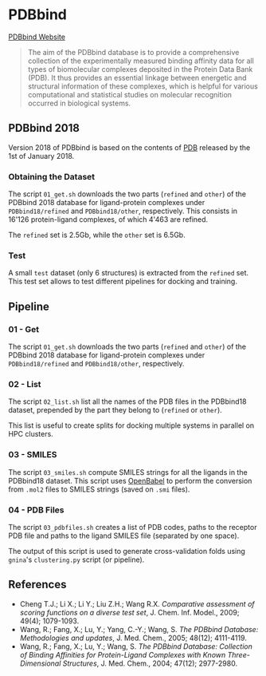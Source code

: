 # PDBbind

[PDBbind Website](http://www.pdbbind.org.cn/)

> The aim of the PDBbind database is to provide a comprehensive collection of the experimentally measured binding affinity data for all types of biomolecular complexes deposited in the Protein Data Bank (PDB). It thus provides an essential linkage between energetic and structural information of these complexes, which is helpful for various computational and statistical studies on molecular recognition occurred in biological systems.


## PDBbind 2018

Version 2018 of PDBbind is based on the contents of [PDB](https://www.rcsb.org/) released by the 1st of January 2018.

### Obtaining the Dataset

The script `01_get.sh` downloads the two parts (`refined` and `other`) of the PDBbind 2018 database for ligand-protein complexes under `PDBbind18/refined` and `PDBbind18/other`, respectively. This consists in 16'126 protein-ligand complexes, of which 4'463 are refined. 

The `refined` set is 2.5Gb, while the `other` set is 6.5Gb.

### Test

A small `test` dataset (only 6 structures) is extracted from the `refined` set. This test set allows to test different pipelines for docking and training.


## Pipeline

### 01 - Get

The script `01_get.sh` downloads the two parts (`refined` and `other`) of the PDBbind 2018 database for ligand-protein complexes under `PDBbind18/refined` and `PDBbind18/other`, respectively.

### 02 - List

The script `02_list.sh` list all the names of the PDB files in the PDBbind18 dataset, prepended by the part they belong to (`refined` or `other`).

This list is useful to create splits for docking multiple systems in parallel on HPC clusters.

### 03 - SMILES

The script `03_smiles.sh` compute SMILES strings for all the ligands in the PDBbind18 dataset. This script uses [OpenBabel](http://openbabel.org/wiki/Main_Page) to perform the conversion from `.mol2` files to SMILES strings (saved on `.smi` files).

### 04 - PDB Files

The script `03_pdbfiles.sh` creates a list of PDB codes, paths to the receptor PDB file and paths to the ligand SMILES file (separated by one space). 

The output of this script is used to generate cross-validation folds using `gnina`'s `clustering.py` script (or pipeline).

## References

* Cheng T.J.; Li X.; Li Y.; Liu Z.H.; Wang R.X. *Comparative assessment of scoring functions on a diverse test set*, J. Chem. Inf. Model., 2009; 49(4); 1079-1093.
* Wang, R.; Fang, X.; Lu, Y.; Yang, C.-Y.; Wang, S. *The PDBbind Database: Methodologies and updates*, J. Med. Chem., 2005; 48(12); 4111-4119.
* Wang, R.; Fang, X.; Lu, Y.; Wang, S. *The PDBbind Database: Collection of Binding Affinities for Protein-Ligand Complexes with Known Three-Dimensional Structures*, J. Med. Chem., 2004; 47(12); 2977-2980.